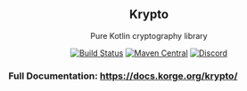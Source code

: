 <h2 align="center">Krypto</h2>

<p align="center">Pure Kotlin cryptography library</p>

<!-- BADGES -->
<p align="center">
	<a href="https://github.com/korlibs/korge/actions"><img alt="Build Status" src="https://github.com/korlibs/korge/workflows/CI/badge.svg" /></a>
    <a href="https://search.maven.org/artifact/korlibs.krypto/krypto"><img alt="Maven Central" src="https://img.shields.io/maven-central/v/korlibs.krypto/krypto"></a>
	<a href="https://discord.korge.org/"><img alt="Discord" src="https://img.shields.io/discord/728582275884908604?logo=discord" /></a>
</p>
<!-- /BADGES -->

### Full Documentation: <https://docs.korge.org/krypto/>